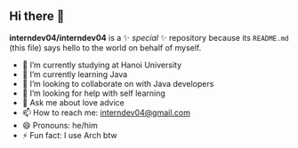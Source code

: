 ## Hi there 👋

**interndev04/interndev04** is a ✨ _special_ ✨ repository because its `README.md` (this file) says hello to the world on behalf of myself.

- 🔭 I’m currently studying at Hanoi University
- 🌱 I’m currently learning Java
- 👯 I’m looking to collaborate on with Java developers
- 🤔 I’m looking for help with self learning
- 💬 Ask me about love advice
- 📫 How to reach me: interndev04@gmail.com
- 😄 Pronouns: he/him
- ⚡ Fun fact: I use Arch btw

